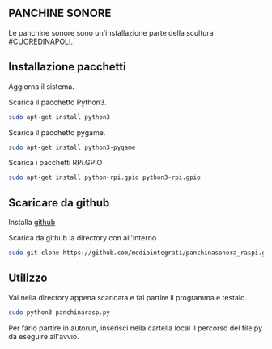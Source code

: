 ## PANCHINE SONORE

Le panchine sonore sono un'installazione parte della scultura #CUOREDINAPOLI.

## Installazione pacchetti

Aggiorna il sistema.

Scarica il pacchetto Python3.

```bash
sudo apt-get install python3
```

Scarica il pacchetto pygame.

```bash 
sudo apt-get install python3-pygame
```
Scarica i pacchetti RPi.GPIO

```bash
sudo apt-get install python-rpi.gpio python3-rpi.gpio
```

## Scaricare da github

Installa [github](https://projects.raspberrypi.org/en/projects/getting-started-with-git/4)

Scarica da github la directory con all'interno

```bash
sudo git clone https://github.com/mediaintegrati/panchinasonora_raspi.git
```

## Utilizzo

Vai nella directory appena scaricata e fai partire il programma e testalo.

```bash
sudo python3 panchinarasp.py
```

Per farlo partire in autorun, inserisci nella cartella local il percorso del file py da eseguire all'avvio.

